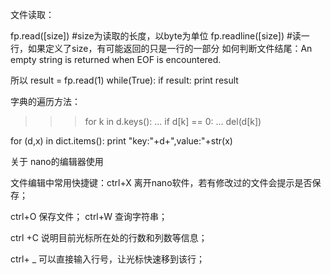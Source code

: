 文件读取：

fp.read([size])                     #size为读取的长度，以byte为单位
fp.readline([size])                 #读一行，如果定义了size，有可能返回的只是一行的一部分
如何判断文件结尾：An empty string is returned when EOF is encountered.

所以 result = fp.read(1)
while(True):
    if result:
        print result

字典的遍历方法：


>>> for k in d.keys():
...   if d[k] == 0:
...     del(d[k])

for (d,x) in dict.items():
     print "key:"+d+",value:"+str(x)

关于 nano的编辑器使用

文件编辑中常用快捷键：ctrl+X 离开nano软件，若有修改过的文件会提示是否保存；

ctrl+O 保存文件；   ctrl+W 查询字符串；

ctrl +C 说明目前光标所在处的行数和列数等信息；

ctrl+ _ 可以直接输入行号，让光标快速移到该行；

